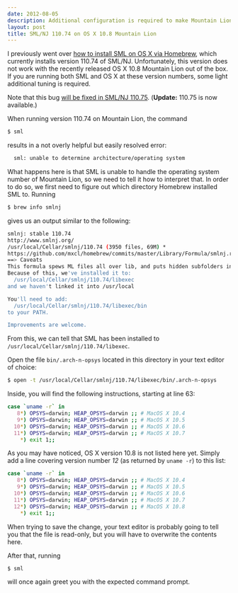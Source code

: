 ```yaml
---
date: 2012-08-05
description: Additional configuration is required to make Mountain Lion and the version of SML/NJ currently being installed via Homebrew play together nicely again.
layout: post
title: SML/NJ 110.74 on OS X 10.8 Mountain Lion
---
```


I previously went over
[how to install SML on OS X via Homebrew](/blog/painless-installation-of-sml-on-os-x/ 'Painless installation of SML on OS X'),
which currently installs version 110.74 of SML/NJ. Unfortunately, this version
does not work with the recently released OS X 10.8 Mountain Lion out of the box.
If you are running both SML and OS X at these version numbers, some light
additional tuning is required.

Note that this bug
[will be fixed in SML/NJ 110.75](http://smlnj-gforge.cs.uchicago.edu/tracker/index.php?func=detail&aid=94&group_id=33&atid=215 'smlnj-gforge: SML/NJ Bugs: Detail: 94 Running on OS X Mountain Lion').
(**Update:** 110.75 is now available.)

When running version 110.74 on Mountain Lion, the command

```bash
$ sml
```

results in a not overly helpful but easily resolved error:

```bash
  sml: unable to determine architecture/operating system
```

What happens here is that SML is unable to handle the operating system number of
Mountain Lion, so we need to tell it how to interpret that. In order to do so,
we first need to figure out which directory Homebrew installed SML to. Running

```bash
$ brew info smlnj
```

gives us an output similar to the following:

```bash
smlnj: stable 110.74
http://www.smlnj.org/
/usr/local/Cellar/smlnj/110.74 (3950 files, 69M) *
https://github.com/mxcl/homebrew/commits/master/Library/Formula/smlnj.rb
==> Caveats
This formula spews ML files all over lib, and puts hidden subfolders in bin.
Because of this, we've installed it to:
  /usr/local/Cellar/smlnj/110.74/libexec
and we haven't linked it into /usr/local

You'll need to add:
  /usr/local/Cellar/smlnj/110.74/libexec/bin
to your PATH.

Improvements are welcome.
```

From this, we can tell that SML has been installed to
`/usr/local/Cellar/smlnj/110.74/libexec`.

Open the file `bin/.arch-n-opsys` located in this directory in your text editor
of choice:

```bash
$ open -t /usr/local/Cellar/smlnj/110.74/libexec/bin/.arch-n-opsys
```

Inside, you will find the following instructions, starting at line 63:

```bash
case `uname -r` in
   8*) OPSYS=darwin; HEAP_OPSYS=darwin ;; # MacOS X 10.4
   9*) OPSYS=darwin; HEAP_OPSYS=darwin ;; # MacOS X 10.5
  10*) OPSYS=darwin; HEAP_OPSYS=darwin ;; # MacOS X 10.6
  11*) OPSYS=darwin; HEAP_OPSYS=darwin ;; # MacOS X 10.7
    *) exit 1;;
```

As you may have noticed, OS X version 10.8 is not listed here yet. Simply add a
line covering version number _12_  (as returned by `uname -r`) to this list:

```bash
case `uname -r` in
   8*) OPSYS=darwin; HEAP_OPSYS=darwin ;; # MacOS X 10.4
   9*) OPSYS=darwin; HEAP_OPSYS=darwin ;; # MacOS X 10.5
  10*) OPSYS=darwin; HEAP_OPSYS=darwin ;; # MacOS X 10.6
  11*) OPSYS=darwin; HEAP_OPSYS=darwin ;; # MacOS X 10.7
  12*) OPSYS=darwin; HEAP_OPSYS=darwin ;; # MacOS X 10.8
    *) exit 1;;
```

When trying to save the change, your text editor is probably going to tell you
that the file is read-only, but you will have to overwrite the contents here.

After that, running

```bash
$ sml
```

will once again greet you with the expected command prompt.
